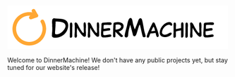 ![DinnerMachine](https://raw.githubusercontent.com/DinnerMachine/.github/main/images/DinnerMachine.png)

Welcome to DinnerMachine! We don't have any public projects yet, but stay tuned for our website's release!